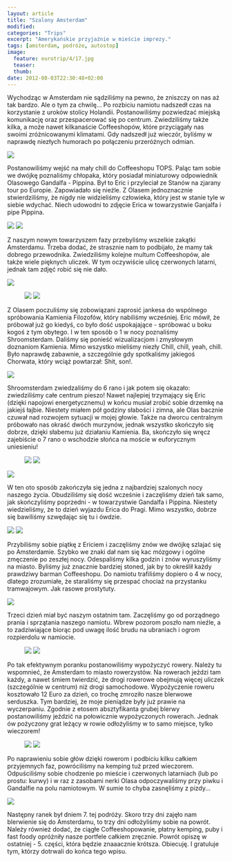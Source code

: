 ```yaml
---
layout: article
title: "Szalony Amsterdam"
modified:
categories: "Trips" 
excerpt: "Amerykańskie przyjaźnie w mieście imprezy."
tags: [amsterdam, podróże, autostop]
image:
  feature: eurotrip/4/17.jpg
  teaser:
  thumb:
date: 2012-08-03T22:30:48+02:00
---
```


Wychodząc w Amsterdam nie sądziliśmy na pewno, że zniszczy on nas aż tak bardzo. Ale o tym za chwilę... Po rozbiciu namiotu nadszedł czas na korzystanie z uroków stolicy Holandii. Postanowiliśmy pozwiedzać miejską komunikację oraz przespacerować się po centrum. Zwiedziliśmy także kilka, a może nawet kilkanaście Coffeeshopów, które przyciągały nas swoimi zróżnicowanymi klimatami. Gdy nadszedł już wieczór, byliśmy w naprawdę niezłych humorach po połączeniu przeróżnych odmian.

<img src="http://nikodamn.github.io/images/eurotrip/4/1.jpg">

Postanowiliśmy wejść na mały chill do Coffeeshopu TOPS. Paląc tam sobie we dwójkę poznaliśmy chłopaka, który posiadał miniaturowy odpowiednik Olasowego Gandalfa - Pippina. Był to Eric i przyleciał ze Stanów na zjarany tour po Europie. Zapowiadało się nieźle. Z Olasem jednoznacznie stwierdziliśmy, że nigdy nie widzieliśmy człowieka, który jest w stanie tyle w siebie wdychać. Niech udowodni to zdjęcie Erica w towarzystwie Ganjalfa i pipe Pippina.

<img src="http://nikodamn.github.io/images/eurotrip/4/19.jpg">

<img src="http://nikodamn.github.io/images/eurotrip/4/2.jpg">

Z naszym nowym towarzyszem fazy przebyliśmy wszelkie zakątki Amsterdamu. Trzeba dodać, że strasznie nam to podbijało, że mamy tak dobrego przewodnika. Zwiedziliśmy kolejne multum Coffeeshopów, ale także wiele pięknych uliczek. W tym oczywiście ulicę czerwonych latarni, jednak tam zdjęć robić się nie dało.

<img src="http://nikodamn.github.io/images/eurotrip/4/4.jpg">

<figure class="half">
<img src="http://nikodamn.github.io/images/eurotrip/4/3.jpg">
<img src="http://nikodamn.github.io/images/eurotrip/4/5.jpg">
</figure>


Z Olasem poczuliśmy się zobowiązani zaprosić jankesa do wspólnego spróbowania Kamienia Filozofów, który nabiliśmy wcześniej. Eric mówił, że próbował już go kiedyś, co było dość uspokajające - spróbować u boku kogoś z tym obytego. I w ten sposób o 1 w nocy poznaliśmy Shroomsterdam. Daliśmy się ponieść wizualizacjom i zmysłowym doznaniom Kamienia. Mimo wszystko mieliśmy niezły Chill, chill, yeah, chill. Było naprawdę zabawnie, a szczególnie gdy spotkaliśmy jakiegoś Chorwata, który wciąż powtarzał: Shit, son!.

<img src="http://nikodamn.github.io/images/eurotrip/4/6.jpg">

Shroomsterdam zwiedzaliśmy do 6 rano i jak potem się okazało: zwiedziliśmy całe centrum pieszo! Nawet najlepiej trzymający się Eric (dzięki napojowi energetycznemu) w końcu musiał zrobić sobie drzemkę na jakiejś łajbie. Niestety miałem pół godziny słabości i zimna, ale Olas bacznie czuwał nad rozwojem sytuacji w mojej głowie. Także na dworcu centralnym próbowało nas okraść dwóch murzynów, jednak wszystko skończyło się dobrze, dzięki słabemu już działaniu Kamienia. Ba, skończyło się wręcz zajebiście o 7 rano o wschodzie słońca na moście w euforycznym uniesieniu!

<figure class="half">
<img src="http://nikodamn.github.io/images/eurotrip/4/7.jpg">
<img src="http://nikodamn.github.io/images/eurotrip/4/8.jpg">
</figure>

<img src="http://nikodamn.github.io/images/eurotrip/4/9.jpg">

W ten oto sposób zakończyła się jedna z najbardziej szalonych nocy naszego życia. Obudziliśmy się dość wcześnie i zaczęliśmy dzień tak samo, jak skończyliśmy poprzedni - w towarzystwie Gandalfa i Pippina. Niestety wiedzieliśmy, że to dzień wyjazdu Erica do Pragi. Mimo wszystko, dobrze się bawiliśmy szwędając się tu i ówdzie.

<img src="http://nikodamn.github.io/images/eurotrip/4/10.jpg">

<img src="http://nikodamn.github.io/images/eurotrip/4/11.jpg">


Przybiliśmy sobie piątkę z Ericiem i zaczęliśmy znów we dwójkę szlajać się po Amsterdamie. Szybko we znaki dał nam się kac mózgowy i ogólne zmęczenie po zeszłej nocy. Odespaliśmy kilka godzin i znów wyruszyliśmy na miasto. Byliśmy już znacznie bardziej stoned, jak by to określił każdy prawdziwy barman Coffeeshopu. Do namiotu trafiliśmy dopiero o 4 w nocy, dlatego zrozumiałe, że staraliśmy się przespać chociaż na przystanku tramwajowym. Jak rasowe prostytuty.

<img src="http://nikodamn.github.io/images/eurotrip/4/12.jpg">

Trzeci dzień miał być naszym ostatnim tam. Zaczęliśmy go od porządnego prania i sprzątania naszego namiotu. Wbrew pozorom poszło nam nieźle, a to zadziwiające biorąc pod uwagę ilość brudu na ubraniach i ogrom rozpierdolu w namiocie.

<figure class="half">
<img src="http://nikodamn.github.io/images/eurotrip/4/13.jpg">
<img src="http://nikodamn.github.io/images/eurotrip/4/15.jpg">
</figure>

Po tak efektywnym poranku postanowiliśmy wypożyczyć rowery. Należy tu wspomnieć, że Amsterdam to miasto rowerzystów. Na rowerach jeździ tam każdy, a nawet śmiem twierdzić, że drogi rowerowe obejmują więcej uliczek (szczególnie w centrum) niż drogi samochodowe. Wypożyczenie roweru kosztowało 12 Euro za dzień, co trochę zmroziło nasze blerwowe serduszka. Tym bardziej, że moje pieniądze były już prawie na wyczerpaniu. Zgodnie z etosem absztyfikanta grubej blerwy postanowiliśmy jeździć na połowicznie wypożyczonych rowerach. Jednak ów pożyczony grat leżący w rowie odłożyliśmy w to samo miejsce, tylko wieczorem!

<figure class="half">
<img src="http://nikodamn.github.io/images/eurotrip/4/16.jpg">
<img src="http://nikodamn.github.io/images/eurotrip/4/17.jpg">
</figure>

Po naprawieniu sobie głów dzięki rowerom i podbiciu kilku całkiem przyjemnych faz, powróciliśmy na kemping tuż przed wieczorem. Odpuściliśmy sobie chodzenie po mieście i czerwonych latarniach (lub po prostu: kurwy) i w raz z zasobami nerki Olasa odpoczywaliśmy przy piwku i Gandalfie na polu namiotowym. W sumie to chyba zasnęliśmy z pizdy...

<img src="http://nikodamn.github.io/images/eurotrip/4/18.jpg">

Następny ranek był dniem 7. tej podróży. Skoro trzy dni zajęło nam blerwienie się do Amsterdamu, to trzy dni odłożyliśmy sobie na powrót. Należy również dodać, że ciągłe Coffeeshopowanie, płatny kemping, puby i fast foody opróżniły nasze portfele całkiem zręcznie. Powrót opiszę w ostatniej - 5. części, która będzie znaaacznie krótsza. Obiecuję. I gratuluje tym, którzy dotrwali do końca tego wpisu.